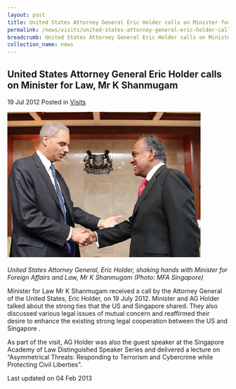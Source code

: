 ```yaml
---
layout: post
title: United States Attorney General Eric Holder calls on Minister for Law, Mr K Shanmugam
permalink: /news/visits/united-states-attorney-general-eric-holder-calls-on-minister-for-law-mr-k-shanmugam/
breadcrumb: United States Attorney General Eric Holder calls on Minister for Law, Mr K Shanmugam
collection_name: news
---
```


<style>
.image {width: 600px;}
.image img {max-width: 100%;}
</style>

United States Attorney General Eric Holder calls on Minister for Law, Mr K Shanmugam
---

19 Jul 2012 Posted in [Visits](/news/visits/)

<div class="image"><img src="/images/190712-us-ag-eric-holder-and-min.jpg/"></div><br>
<i>United States Attorney General, Eric Holder, shaking hands with Minister for Foreign Affairs and Law, Mr K Shanmugam (Photo: MFA Singapore)</i>

Minister for Law Mr K Shanmugam received a call by the Attorney General of the United States, Eric Holder, on 19 July 2012.  Minister and AG Holder talked about the strong ties that the US and Singapore shared. They also discussed various legal issues of mutual concern and reaffirmed their desire to enhance the existing strong legal cooperation between the US and Singapore .

As part of the visit, AG Holder was also the guest speaker at the Singapore Academy of Law Distinguished Speaker Series and delivered a lecture on “Asymmetrical Threats: Responding to Terrorism and Cybercrime while Protecting Civil Liberties”.

<p class="right-side-updated">Last updated on 04 Feb 2013</p>
